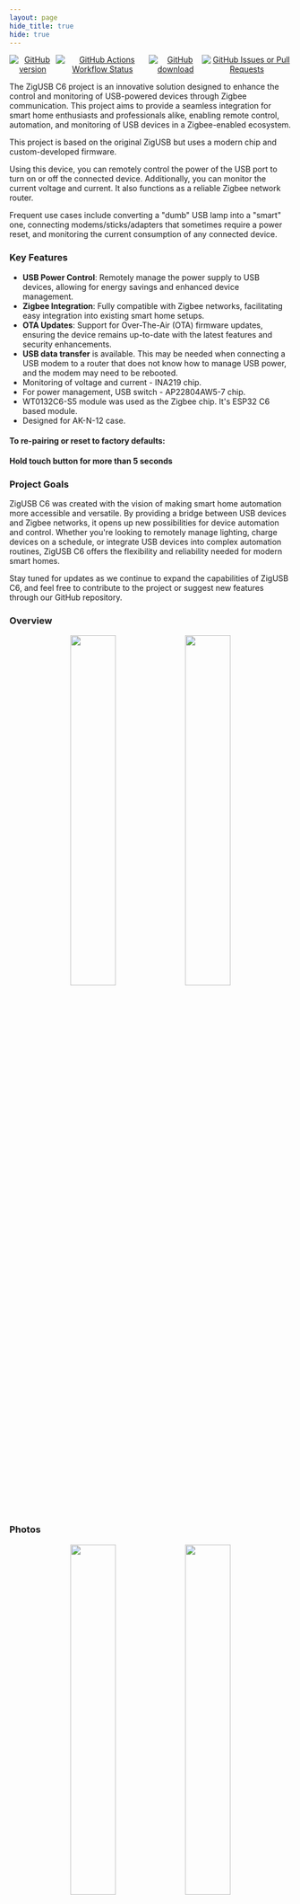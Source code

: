 ```yaml
---
layout: page
hide_title: true
hide: true
---
```


<div align="center" style="display: flex; flex-wrap: nowrap; justify-content: center; align-items: center;"> 
    <a href="https://github.com/xyzroe/ZigUSB_C6/releases"><img src="https://img.shields.io/github/release/xyzroe/ZigUSB_C6.svg" alt="GitHub version"></a>
    <a href="https://github.com/xyzroe/ZigUSB_C6/actions/workflows/build.yml"><img src="https://img.shields.io/github/actions/workflow/status/xyzroe/ZigUSB_C6/build.yml" alt="GitHub Actions Workflow Status"></a>
    <a href="https://github.com/xyzroe/ZigUSB_C6/releases/latest"><img src="https://img.shields.io/github/downloads/xyzroe/ZigUSB_C6/total.svg" alt="GitHub download"></a>
    <a href="https://github.com/xyzroe/ZigUSB_C6/issues"><img src="https://img.shields.io/github/issues/xyzroe/ZigUSB_C6" alt="GitHub Issues or Pull Requests"></a>
</div>

The ZigUSB C6 project is an innovative solution designed to enhance the control and monitoring of USB-powered devices through Zigbee communication. This project aims to provide a seamless integration for smart home enthusiasts and professionals alike, enabling remote control, automation, and monitoring of USB devices in a Zigbee-enabled ecosystem.

This project is based on the original ZigUSB but uses a modern chip and custom-developed firmware.

Using this device, you can remotely control the power of the USB port to turn on or off the connected device. Additionally, you can monitor the current voltage and current. It also functions as a reliable Zigbee network router.

Frequent use cases include converting a "dumb" USB lamp into a "smart" one, connecting modems/sticks/adapters that sometimes require a power reset, and monitoring the current consumption of any connected device.

### Key Features

- **USB Power Control**: Remotely manage the power supply to USB devices, allowing for energy savings and enhanced device management.
- **Zigbee Integration**: Fully compatible with Zigbee networks, facilitating easy integration into existing smart home setups.
- **OTA Updates**: Support for Over-The-Air (OTA) firmware updates, ensuring the device remains up-to-date with the latest features and security enhancements.
- **USB data transfer** is available. This may be needed when connecting a USB modem to a router that does not know how to manage USB power, and the modem may need to be rebooted.
- Monitoring of voltage and current - INA219 chip.
- For power management, USB switch - AP22804AW5-7 chip.
- WT0132C6-S5 module ​​was used as the Zigbee chip. It's ESP32 C6 based module.
- Designed for AK-N-12 case.

#### To re-pairing or reset to factory defaults:

**Hold touch button for more than 5 seconds**

### Project Goals

ZigUSB C6 was created with the vision of making smart home automation more accessible and versatile. By providing a bridge between USB devices and Zigbee networks, it opens up new possibilities for device automation and control. Whether you're looking to remotely manage lighting, charge devices on a schedule, or integrate USB devices into complex automation routines, ZigUSB C6 offers the flexibility and reliability needed for modern smart homes.

Stay tuned for updates as we continue to expand the capabilities of ZigUSB C6, and feel free to contribute to the project or suggest new features through our GitHub repository.

### Overview

<div align="center">
<img width="40%" src="./images/top.png">
<img width="40%" src="./images/bottom.png">
</div>

### Photos

<div align="center">
<img width="40%" src="./images/top_case.jpeg">
<img width="40%" src="./images/back_case.jpeg">
</div>

### Schematic

<div align="center"><img width="90%" src="./hardware/Schematic.png"></div>
  
#### zigbee2mqtt overview

<div align="center">
<img width="40%" src="./images/dash.png">
<img width="55%" src="./images/exposes.png">
</div>

#### Home Assistant overview

<div align="center">
<img width="60%" src="./images/ha.png">
</div>

### Hardware files

- [iBOM page](./hardware/iBOM.html) 🌍
- [BOM file](./hardware/BOM.csv) 📃
- [Gerber zip](./hardware/Gerber.zip) 🗂

This work is licensed under a <a rel="license" href="http://creativecommons.org/licenses/by-nc-sa/4.0/">Creative Commons Attribution-NonCommercial-ShareAlike 4.0 International License</a>

### Web Flasher

Flash your device using next options:

<ol>
  <li>Connect your device using USB-TTL adapter.</li>
  <li id="coms">Hit "Connect" and select the correct COM port. <a onclick="showSerialHelp()">No device found?</a></li>
  <li>Get firmware installed and connected in less than 3 minutes!</li>
</ol>

<div class="web-install">
  <div class="pick-variant">
    <select id="firmwareVersion">
      <!-- Options will be populated dynamically -->
    </select>
  </div>

 <div class="button-group">
    <button id="connectButton" class="md-button md-button--primary">🔌 CONNECT</button>
    <button id="flashButton" class="md-button md-button--primary" disabled>⚡ FLASH</button>
  </div>

<progress id="progressBar" value="0" max="100" style="display: none;"></progress>

<div id="statusMessage" class="status-message"></div>
<div id="poweredBy">Powered by <a href="https://github.com/espressif/esptool-js/" target="_blank">espressif/esptool-js</a></div>

</div>

<script src="https://cdnjs.cloudflare.com/ajax/libs/crypto-js/4.0.0/crypto-js.min.js"></script>

<script type="module">

import { ESPLoader, Transport } from 'https://unpkg.com/esptool-js/bundle.js';

async function loadFirmwareVersions() {
    try {
        const response = await fetch('https://api.github.com/repos/xyzroe/ZigUSB_C6/releases');
        const data = await response.json();
        const select = document.getElementById('firmwareVersion');
        select.innerHTML = '';
        data.forEach(release => {
            const option = document.createElement('option');
            option.value = release.assets[0].browser_download_url; 
            option.textContent = release.name;
            select.appendChild(option);
        });
    } catch (error) {
        console.error('Error fetching releases:', error);
    }
}

let esploader = null;
let transport = null;
let device = null;

document.getElementById('connectButton').addEventListener('click', async () => {
    const statusMessage = document.getElementById('statusMessage');
    const connectButton = document.getElementById('connectButton');
    try {
        connectButton.disabled = true;
        statusMessage.textContent = 'Select port';

        device = await navigator.serial.requestPort({});
        transport = new Transport(device);
        statusMessage.textContent = 'Connecting...';

        const flashOptions = {
            transport: transport,
            baudrate: parseInt(460800),
            enableTracing: true,
            debugLogging: true,
        };

        esploader = new ESPLoader(flashOptions);

        let chip = await esploader.main();

        document.getElementById('flashButton').disabled = false;
        statusMessage.textContent = 'Connected to: '  + chip;

    } catch (error) {
        console.error('Error connecting to device:', error);
        statusMessage.textContent = 'Failed to connect to device.';
        connectButton.disabled = false;
    }
});

document.getElementById('flashButton').addEventListener('click', async () => {
    const statusMessage = document.getElementById('statusMessage');
    const firmwareUrl = document.getElementById('firmwareVersion').value;
    const progressBar = document.getElementById('progressBar');

    try {
        if (!esploader) {
            throw new Error('ESPLoader is not initialized.');
        }

        progressBar.style.display = 'block';
        statusMessage.textContent = 'Flashing...';

        const response = await fetch(firmwareUrl);
        const firmwareArrayBuffer = await response.arrayBuffer();
        const uint8Array = new Uint8Array(firmwareArrayBuffer);
        let firmwareString = '';
        for (let i = 0; i < uint8Array.length; i++) {
            firmwareString += String.fromCharCode(uint8Array[i]);
        }

        const flashOptions = {
            fileArray: [{ data: firmwareString, address: 0x0000 }],
            flashSize: "keep",
            eraseAll: false,
            compress: true,
            reportProgress: (fileIndex, written, total) => {
                progressBar.value = (written / total) * 100;
            },
        };

        await esploader.writeFlash(flashOptions);
        statusMessage.textContent = 'Firmware flashed successfully!';
        alert('Firmware flashed successfully!');
    } catch (error) {
        console.error('Error flashing firmware:', error);
        statusMessage.textContent = 'Failed to flash firmware.';
        alert('Failed to flash firmware.');
    } finally {
        progressBar.style.display = 'none';

        if (device) {
            try {
                await device.close();
                console.log('Device port closed successfully.');
            } catch (closeError) {
                console.error('Error closing device port:', closeError);
            }
        }

        esploader = null;
        transport = null;
        device = null;

        document.getElementById('connectButton').disabled = false;
        document.getElementById('flashButton').disabled = true;
    }
});


function showSerialHelp() {
    document.getElementById('coms').innerHTML = `Hit "Connect" and select the correct COM port.<br><br>
    You might be missing the drivers for your board.<br>
    Here are drivers for one of the most popular chip:
    <a href="https://sparks.gogo.co.nz/ch340.html" target="_blank">CH340C</a><br><br>
    Make sure your USB cable supports data transfer.<br><br>
    `;
}

loadFirmwareVersions();
</script>

<style>
.web-install {
    display: flex;
    flex-direction: column;
    align-items: center;
}

.pick-variant, .md-button, #progressBar, .status-message {
    margin: 10px 0;
}

.status-message {
    font-size: 1.2em;
    color: #007BFF;
}

.md-button--primary {
    background-color: #007BFF;
    color: white;
    border: none;
    padding: 10px 20px;
    cursor: pointer;
}

.md-button--primary:disabled {
    background-color: #CCCCCC;
    cursor: not-allowed;
}

#progressBar {
    width: 100%;
    max-width: 300px;
    height: 60px; 
}

#firmwareVersion {
    font-size: 1.5em;
}

#poweredBy {
    margin-top: 2.5em;
    font-size: 0.75em;
}

.button-group {
    display: flex;
    gap: 20px;
}
</style>

#### Firmware Files

All source files are available in this repository. Pre-built firmware files can be found in the [releases section](https://github.com/xyzroe/ZigUSB_C6/releases).

### OTA

##### zigbee2mqtt

1. Put firmware update (.\*ota) file next to config file
2. Create `index.json` file:

```
[
    {
        "url": "ZigUSB_C6.ota",
        "force": true
    }
]
```

3. Add config option to you zigbee2mqtt configuration.yaml file

```
ota:
  zigbee_ota_override_index_location: index.json
```

4. Open OTA tab in z2m and click check update next to your device.
5. Check update process via web UI

##### homed

1. Put firmware update (.\*ota) file to "ota" folder next to config file
2. Open device page and click OTA button
3. Click refresh and then update

### Verified Supported Zigbee Systems

- [zigbee2mqtt](https://www.zigbee2mqtt.io/) - Full support, no longer requires an [external converter](https://github.com/xyzroe/ZigUSB_C6/tree/main/external_converter/ZigUSB_C6.js) ⭐⭐⭐⭐⭐
- [HOMEd](https://wiki.homed.dev/page/HOMEd) - Partial support ⭐⭐⭐⭐
- [ZHA](https://www.home-assistant.io/integrations/zha/) - Partial support ⭐⭐⭐⭐
- Other systems must be tested. The device uses standard clusters and attributes, so most coordinators can support it out of the box.

### Where to buy?

<a href="https://www.tindie.com/stores/mind/?ref=offsite_badges&utm_source=sellers_xyzroe&utm_medium=badges&utm_campaign=badge_large"><img src="https://d2ss6ovg47m0r5.cloudfront.net/badges/tindie-larges.png" alt="I sell on Tindie" height="120"></a>

### Like ♥️?

[![badges](https://badges.aleen42.com/src/buymeacoffee.svg)](https://www.buymeacoffee.com/xyzroe)
[![badges](https://badges.aleen42.com/src/github.svg)](https://github.com/sponsors/xyzroe)
[![badges](https://badges.aleen42.com/src/paypal.svg)](http://paypal.me/xyzroe)

### Contribute 🚀

- [How-to](./CONTRIBUTE.md)

<br>  
ZigUSB_C6 is licensed under the <a rel="license" href="http://creativecommons.org/licenses/by-nc-sa/4.0/">Creative Commons Attribution-NonCommercial-ShareAlike 4.0 International License</a>
